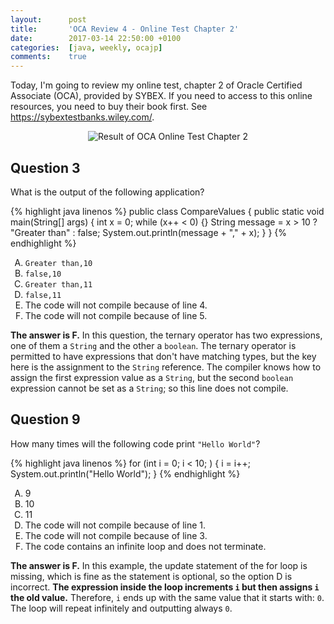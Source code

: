 ```yaml
---
layout:      post
title:       'OCA Review 4 - Online Test Chapter 2'
date:        2017-03-14 22:50:00 +0100
categories:  [java, weekly, ocajp]
comments:    true
---
```


Today, I'm going to review my online test, chapter 2 of Oracle Certified
Associate (OCA), provided by SYBEX. If you need to access to this online
resources, you need to buy their book first. See
<https://sybextestbanks.wiley.com/>.

<!--more-->

<style type="text/css">
  ol { list-style-type: upper-alpha; }
</style>

<p align="center">
  <img
    src="{{ site.url }}/assets/20170314-oca-online-test-chapter-2.png"
    alt="Result of OCA Online Test Chapter 2">
</p>

## Question 3

What is the output of the following application?

{% highlight java linenos %}
public class CompareValues {
  public static void main(String[] args) {
    int x = 0;
    while (x++ < 0) {}
    String message = x > 10 ? "Greater than" : false;
    System.out.println(message + "," + x);
  }
}
{% endhighlight %}

1. `Greater than,10`
2. `false,10`
3. `Greater than,11`
4. `false,11`
5. The code will not compile because of line 4.
6. The code will not compile because of line 5.

**The answer is F.** In this question, the ternary operator has two
expressions, one of them a `String` and the other a `boolean`. The ternary
operator is permitted to have expressions that don't have matching types, but
the key here is the assignment to the `String` reference. The compiler knows
how to assign the first expression value as a `String`, but the second `boolean`
expression cannot be set as a `String`; so this line does not compile.

## Question 9

How many times will the following code print `"Hello World"`?

{% highlight java linenos %}
for (int i = 0; i < 10; ) {
  i = i++;
  System.out.println("Hello World");
}
{% endhighlight %}

1. 9
2. 10
3. 11
4. The code will not compile because of line 1.
5. The code will not compile because of line 3.
6. The code contains an infinite loop and does not terminate.

**The answer is F.** In this example, the update statement of the for loop is
missing, which is fine as the statement is optional, so the option D is
incorrect. **The expression inside the loop increments `i` but then assigns `i`
the old value.** Therefore, `i` ends up with the same value that it starts with:
`0`. The loop will repeat infinitely and outputting always `0`.
